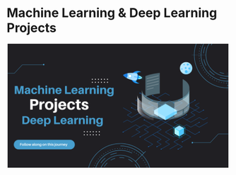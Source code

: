 # Machine Learning & Deep Learning Projects 
<p align='center'>
  <img src="./assets/images/header.png" alt="Projects" width="500">
</p>
